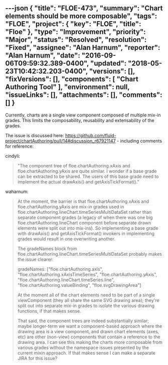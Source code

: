 ---json
{
  "title": "FLOE-473",
  "summary": "Chart elements should be more composable",
  "tags": "FLOE",
  "project": {
    "key": "FLOE",
    "title": "Floe"
  },
  "type": "Improvement",
  "priority": "Major",
  "status": "Resolved",
  "resolution": "Fixed",
  "assignee": "Alan Harnum",
  "reporter": "Alan Harnum",
  "date": "2016-09-06T09:59:32.389-0400",
  "updated": "2018-05-23T10:42:32.203-0400",
  "versions": [],
  "fixVersions": [],
  "components": [
    "Chart Authoring Tool"
  ],
  "environment": null,
  "issueLinks": [],
  "attachments": [],
  "comments": []
}
---
Currently, charts are a single view component composed of multiple mix-in grades. This limits the composability, reusability and extensability of the grades.

The issue is discussed here: <https://github.com/fluid-project/chartAuthoring/pull/14#discussion_r67921147> - including comments for reference:

cindyli:

> "The component tree of floe.chartAuthoring.xAxis and floe.chartAuthoring.yAxis are quite similar. I wonder if a base grade can be extracted to be shared. The users of this base grade need to implement the actual drawAxis() and getAxisTickFormat()."

waharnum:

> At the moment, the barrier is that floe.chartAuthoring.xAxis and floe.chartAuthoring.yAxis are mix-in grades used in floe.chartAuthoring.lineChart.timeSeriesMultiDataSet rather than separate component grades (a legacy of when there was one big floe.chartAuthoring.lineChart component before separate drawn elements were split out into mix-ins). So implementing a base grade with drawAxis() and getAxisTickFormat() invokers in implementing grades would result in one overwriting another.
>
> The gradeNames block from floe.chartAuthoring.lineChart.timeSeriesMultiDataSet probably makes the issue clearer:
>
> gradeNames: \["floe.chartAuthoring.axis", "floe.chartAuthoring.xAxisTimeSeries", "floe.chartAuthoring.yAxis",  "floe.chartAuthoring.lineChart.timeSeries.line",  "floe.chartAuthoring.valueBinding", "floe.svgDrawingArea"]
>
> At the moment all of the chart elements need to be part of a single viewComponent (they all share the same SVG drawing area); they're split out into separate mix-in grades to isolate the various drawing functions, if that makes sense.
>
> That said, the component trees are indeed substantially similar; maybe longer-term we want a component-based approach where the drawing area is a view component, and drawn chart elements (axes, etc) are other (non-view) components that contain a reference to the drawing area. I can see this making the charts more composable from various grades without the namespace issues presented by the current mixin approach. If that makes sense I can make a separate JIRA for this issue?

        